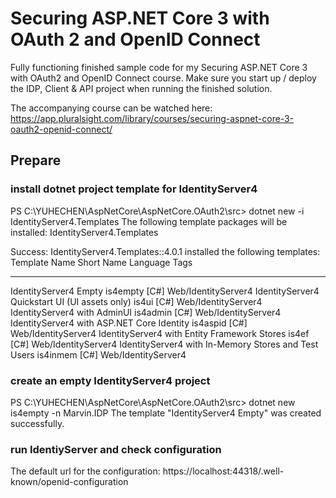 # Securing ASP.NET Core 3 with OAuth 2 and OpenID Connect

Fully functioning finished sample code for my Securing ASP.NET Core 3 with OAuth2 and OpenID Connect course. Make sure you start up / deploy the IDP, Client & API project when running the finished solution.

The accompanying course can be watched here: https://app.pluralsight.com/library/courses/securing-aspnet-core-3-oauth2-openid-connect/



## Prepare

### install dotnet project template for IdentityServer4

PS C:\YUHECHEN\AspNetCore\AspNetCore.OAuth2\src> dotnet new -i IdentityServer4.Templates
The following template packages will be installed:
   IdentityServer4.Templates

Success: IdentityServer4.Templates::4.0.1 installed the following templates:
Template Name                                         Short Name  Language  Tags
----------------------------------------------------  ----------  --------  -------------------
IdentityServer4 Empty                                 is4empty    [C#]      Web/IdentityServer4
IdentityServer4 Quickstart UI (UI assets only)        is4ui       [C#]      Web/IdentityServer4
IdentityServer4 with AdminUI                          is4admin    [C#]      Web/IdentityServer4
IdentityServer4 with ASP.NET Core Identity            is4aspid    [C#]      Web/IdentityServer4
IdentityServer4 with Entity Framework Stores          is4ef       [C#]      Web/IdentityServer4
IdentityServer4 with In-Memory Stores and Test Users  is4inmem    [C#]      Web/IdentityServer4

### create an empty IdentityServer4 project
PS C:\YUHECHEN\AspNetCore\AspNetCore.OAuth2\src> dotnet new is4empty -n Marvin.IDP
The template "IdentityServer4 Empty" was created successfully.

### run IdentiyServer and check configuration
The default url for the configuration:
https://localhost:44318/.well-known/openid-configuration
